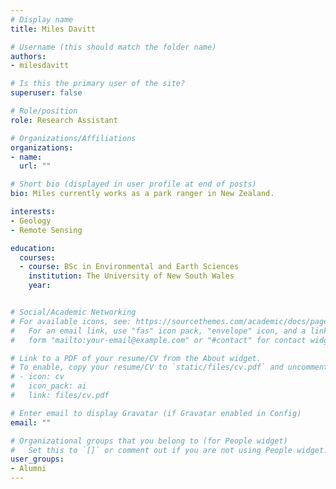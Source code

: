 ```yaml
---
# Display name
title: Miles Davitt

# Username (this should match the folder name)
authors:
- milesdavitt

# Is this the primary user of the site?
superuser: false

# Role/position
role: Research Assistant

# Organizations/Affiliations
organizations:
- name: 
  url: ""

# Short bio (displayed in user profile at end of posts)
bio: Miles currently works as a park ranger in New Zealand. 

interests:
- Geology
- Remote Sensing

education:
  courses:
  - course: BSc in Environmental and Earth Sciences
    institution: The University of New South Wales
    year: 


# Social/Academic Networking
# For available icons, see: https://sourcethemes.com/academic/docs/page-builder/#icons
#   For an email link, use "fas" icon pack, "envelope" icon, and a link in the
#   form "mailto:your-email@example.com" or "#contact" for contact widget.

# Link to a PDF of your resume/CV from the About widget.
# To enable, copy your resume/CV to `static/files/cv.pdf` and uncomment the lines below.
# - icon: cv
#   icon_pack: ai
#   link: files/cv.pdf

# Enter email to display Gravatar (if Gravatar enabled in Config)
email: ""

# Organizational groups that you belong to (for People widget)
#   Set this to `[]` or comment out if you are not using People widget.
user_groups:
- Alumni
---
```

